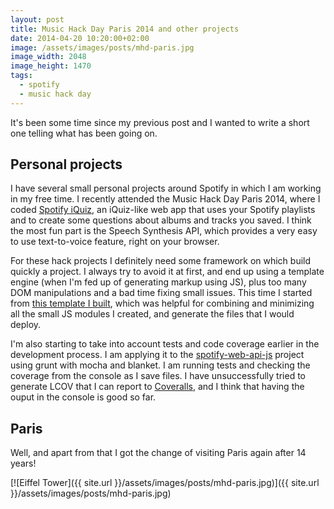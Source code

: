 ```yaml
---
layout: post
title: Music Hack Day Paris 2014 and other projects
date: 2014-04-20 10:20:00+02:00
image: /assets/images/posts/mhd-paris.jpg
image_width: 2048
image_height: 1470
tags:
  - spotify
  - music hack day
---
```


It's been some time since my previous post and I wanted to write a short one telling what has been going on.

## Personal projects

I have several small personal projects around Spotify in which I am working in my free time. I recently attended the Music Hack Day Paris 2014, where I coded [Spotify iQuiz](http://jmperezperez.com/hacks/iquiz/), an iQuiz-like web app that uses your Spotify playlists and to create some questions about albums and tracks you saved. I think the most fun part is the Speech Synthesis API, which provides a very easy to use text-to-voice feature, right on your browser.

For these hack projects I definitely need some framework on which build quickly a project. I always try to avoid it at first, and end up using a template engine (when I'm fed up of generating markup using JS), plus too many DOM manipulations and a bad time fixing small issues. This time I started from [this template I built](https://github.com/JMPerez/grunt-template), which was helpful for combining and minimizing all the small JS modules I created, and generate the files that I would deploy.

I'm also starting to take into account tests and code coverage earlier in the development process. I am applying it to the [spotify-web-api-js](https://github.com/JMPerez/spotify-web-api-js) project using grunt with mocha and blanket. I am running tests and checking the coverage from the console as I save files. I have unsuccessfully tried to generate LCOV that I can report to [Coveralls](https://coveralls.io/), and I think that having the ouput in the console is good so far.

## Paris

Well, and apart from that I got the change of visiting Paris again after 14 years!

[![Eiffel Tower]({{ site.url }}/assets/images/posts/mhd-paris.jpg)]({{ site.url }}/assets/images/posts/mhd-paris.jpg)
